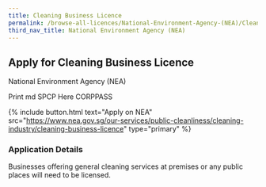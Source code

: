 ```yaml
---
title: Cleaning Business Licence
permalink: /browse-all-licences/National-Environment-Agency-(NEA)/Cleaning-Business-Licence
third_nav_title: National Environment Agency (NEA)
---
```


## Apply for Cleaning Business Licence

National Environment Agency (NEA)

Print md SPCP Here CORPPASS

{% include button.html text="Apply on NEA" src="https://www.nea.gov.sg/our-services/public-cleanliness/cleaning-industry/cleaning-business-licence" type="primary" %}

### Application Details

<p>Businesses offering general cleaning services at premises or any public places will need to be licensed.</p>

